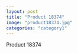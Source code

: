 ```yaml
---
layout: post
title: "Product 18374"
image: "product18374.jpg"
categories: "category1"
---
```

Product 18374
